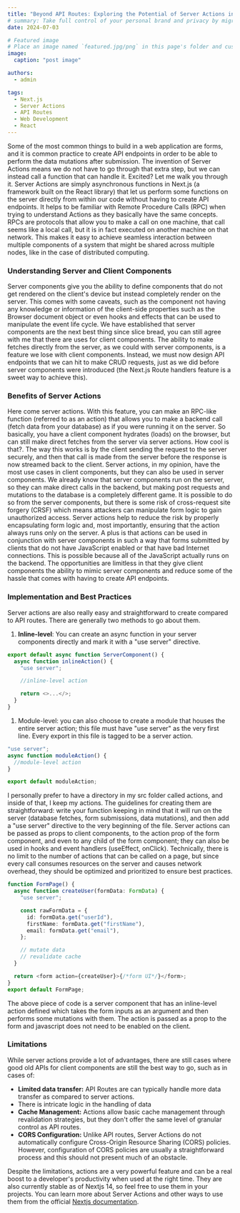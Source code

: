 ```yaml
---
title: "Beyond API Routes: Exploring the Potential of Server Actions in Next.js"
# summary: Take full control of your personal brand and privacy by migrating away from the big tech platforms!
date: 2024-07-03

# Featured image
# Place an image named `featured.jpg/png` in this page's folder and customize its options here.
image:
  caption: "post image"

authors:
  - admin

tags:
  - Next.js
  - Server Actions
  - API Routes
  - Web Development
  - React
---
```


Some of the most common things to build in a web application are forms, and it is common practice to create API endpoints in order to be able to perform the data mutations after submission. The invention of Server Actions means we do not have to go through that extra step, but we can instead call a function that can handle it. Excited? Let me walk you through it. Server Actions are simply asynchronous functions in Next.js (a framework built on the React library) that let us perform some functions on the server directly from within our code without having to create API endpoints. It helps to be familiar with Remote Procedure Calls (RPC) when trying to understand Actions as they basically have the same concepts. RPCs are protocols that allow you to make a call on one machine, that call seems like a local call, but it is in fact executed on another machine on that network. This makes it easy to achieve seamless interaction between multiple components of a system that might be shared across multiple nodes, like in the case of distributed computing.

### Understanding Server and Client Components

Server components give you the ability to define components that do not get rendered on the client's device but instead completely render on the server. This comes with some caveats, such as the component not having any knowledge or information of the client-side properties such as the Browser document object or even hooks and effects that can be used to manipulate the event life cycle. We have established that server components are the next best thing since slice bread, you can still agree with me that there are uses for client components. The ability to make fetches directly from the server, as we could with server components, is a feature we lose with client components. Instead, we must now design API endpoints that we can hit to make CRUD requests, just as we did before server components were introduced (the Next.js Route handlers feature is a sweet way to achieve this).

### Benefits of Server Actions

Here come server actions. With this feature, you can make an RPC-like function (referred to as an action) that allows you to make a backend call (fetch data from your database) as if you were running it on the server. So basically, you have a client component hydrates (loads) on the browser, but can still make direct fetches from the server via server actions. How cool is that?. The way this works is by the client sending the request to the server securely, and then that call is made from the server before the response is now streamed back to the client. Server actions, in my opinion, have the most use cases in client components, but they can also be used in server components. We already know that server components run on the server, so they can make direct calls in the backend, but making post requests and mutations to the database is a completely different game. It is possible to do so from the server components, but there is some risk of cross-request site forgery (CRSF) which means attackers can manipulate form logic to gain unauthorized access. Server actions help to reduce the risk by properly encapsulating form logic and, most importantly, ensuring that the action always runs only on the server. A plus is that actions can be used in conjunction with server components in such a way that forms submitted by clients that do not have JavaScript enabled or that have bad Internet connections. This is possible because all of the JavaScript actually runs on the backend. The opportunities are limitless in that they give client components the ability to mimic server components and reduce some of the hassle that comes with having to create API endpoints.

### Implementation and Best Practices

Server actions are also really easy and straightforward to create compared to API routes. There are generally two methods to go about them.

1. **Inline-level**: You can create an async function in your server components directly and mark it with a "use server" directive.

```typescript
export default async function ServerComponent() {
  async function inlineAction() {
    "use server";

    //inline-level action

    return <>...</>;
  }
}
```

1. Module-level: you can also choose to create a module that houses the entire server action; this file must have "use server" as the very first line. Every export in this file is tagged to be a server action.

```typescript
"use server";
async function moduleAction() {
  //module-level action
}

export default moduleAction;
```

I personally prefer to have a directory in my src folder called actions, and inside of that, I keep my actions. The guidelines for creating them are straightforward: write your function keeping in mind that it will run on the server (database fetches, form submissions, data mutations), and then add a "use server" directive to the very beginning of the file. Server actions can be passed as props to client components, to the action prop of the form component, and even to any child of the form component; they can also be used in hooks and event handlers (useEffect, onClick). Technically, there is no limit to the number of actions that can be called on a page, but since every call consumes resources on the server and causes network overhead, they should be optimized and prioritized to ensure best practices.

```ts
function FormPage() {
  async function createUser(formData: FormData) {
    "use server";

    const rawFormData = {
      id: formData.get("userId"),
      firstName: formData.get("firstName"),
      email: formData.get("email"),
    };

    // mutate data
    // revalidate cache
  }

  return <form action={createUser}>{/*form UI*/}</form>;
}
export default FormPage;
```

The above piece of code is a server component that has an inline-level action defined which takes the form inputs as an argument and then performs some mutations with them. The action is passed as a prop to the form and javascript does not need to be enabled on the client.

### Limitations

While server actions provide a lot of advantages, there are still cases where good old APIs for client components are still the best way to go, such as in cases of:

- **Limited data transfer:** API Routes are can typically handle more data transfer as compared to server actions.
- There is intricate logic in the handling of data
- **Cache Management:** Actions allow basic cache management through revalidation strategies, but they don't offer the same level of granular control as API routes.
- **CORS Configuration:** Unlike API routes, Server Actions do not automatically configure Cross-Origin Resource Sharing (CORS) policies. However, configuration of CORS policies are usually a straightforward process and this should not present much of an obstacle.

Despite the limitations, actions are a very powerful feature and can be a real boost to a developer's productivity when used at the right time. They are also currently stable as of Nextjs 14, so feel free to use them in your projects. You can learn more about Server Actions and other ways to use them from the official [Nextjs documentation](https://nextjs.org/docs/app/building-your-application/data-fetching/server-actions-and-mutations).
